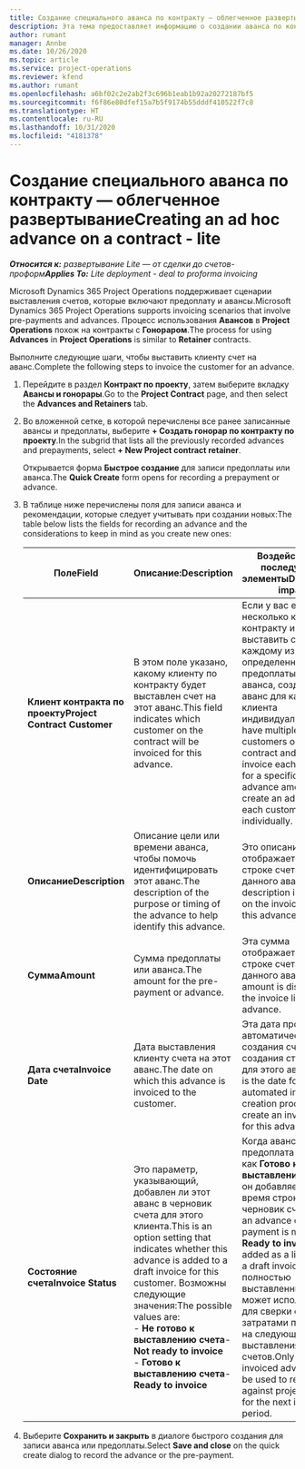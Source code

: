 ```yaml
---
title: Создание специального аванса по контракту — облегченное развертывание
description: Эта тема предоставляет информацию о создании аванса по контракту при необходимости.
author: rumant
manager: Annbe
ms.date: 10/26/2020
ms.topic: article
ms.service: project-operations
ms.reviewer: kfend
ms.author: rumant
ms.openlocfilehash: a6bf02c2e2ab2f3c696b1eab1b92a20272187bf5
ms.sourcegitcommit: f6f86e80dfef15a7b5f9174b55dddf410522f7c8
ms.translationtype: HT
ms.contentlocale: ru-RU
ms.lasthandoff: 10/31/2020
ms.locfileid: "4181378"
---
```

# <a name="creating-an-ad-hoc-advance-on-a-contract---lite"></a><span data-ttu-id="36d32-103">Создание специального аванса по контракту — облегченное развертывание</span><span class="sxs-lookup"><span data-stu-id="36d32-103">Creating an ad hoc advance on a contract - lite</span></span>

<span data-ttu-id="36d32-104">_**Относится к:** развертывание Lite — от сделки до счетов-проформ_</span><span class="sxs-lookup"><span data-stu-id="36d32-104">_**Applies To:** Lite deployment - deal to proforma invoicing_</span></span>

<span data-ttu-id="36d32-105">Microsoft Dynamics 365 Project Operations поддерживает сценарии выставления счетов, которые включают предоплату и авансы.</span><span class="sxs-lookup"><span data-stu-id="36d32-105">Microsoft Dynamics 365 Project Operations supports invoicing scenarios that involve pre-payments and advances.</span></span> <span data-ttu-id="36d32-106">Процесс использования **Авансов** в **Project Operations** похож на контракты с **Гонораром**.</span><span class="sxs-lookup"><span data-stu-id="36d32-106">The process for using **Advances** in **Project Operations** is similar to **Retainer** contracts.</span></span> 

<span data-ttu-id="36d32-107">Выполните следующие шаги, чтобы выставить клиенту счет на аванс.</span><span class="sxs-lookup"><span data-stu-id="36d32-107">Complete the following steps to invoice the customer for an advance.</span></span>

1. <span data-ttu-id="36d32-108">Перейдите в раздел **Контракт по проекту**, затем выберите вкладку **Авансы и гонорары**.</span><span class="sxs-lookup"><span data-stu-id="36d32-108">Go to the **Project Contract** page, and then select the **Advances and Retainers** tab.</span></span>
2. <span data-ttu-id="36d32-109">Во вложенной сетке, в которой перечислены все ранее записанные авансы и предоплаты, выберите **+ Создать гонорар по контракту по проекту**.</span><span class="sxs-lookup"><span data-stu-id="36d32-109">In the subgrid that lists all the previously recorded advances and prepayments, select **+ New Project contract retainer**.</span></span> 

    <span data-ttu-id="36d32-110">Открывается форма **Быстрое создание** для записи предоплаты или аванса.</span><span class="sxs-lookup"><span data-stu-id="36d32-110">The **Quick Create** form opens for recording a prepayment or advance.</span></span>
    
3. <span data-ttu-id="36d32-111">В таблице ниже перечислены поля для записи аванса и рекомендации, которые следует учитывать при создании новых:</span><span class="sxs-lookup"><span data-stu-id="36d32-111">The table below lists the fields for recording an advance and the considerations to keep in mind as you create new ones:</span></span>

    | <span data-ttu-id="36d32-112">Поле</span><span class="sxs-lookup"><span data-stu-id="36d32-112">Field</span></span> | <span data-ttu-id="36d32-113">Описание:</span><span class="sxs-lookup"><span data-stu-id="36d32-113">Description</span></span> | <span data-ttu-id="36d32-114">Воздействие на последующие элементы</span><span class="sxs-lookup"><span data-stu-id="36d32-114">Downstream impact</span></span> |
    | --- | --- | --- |
    | <span data-ttu-id="36d32-115">**Клиент контракта по проекту**</span><span class="sxs-lookup"><span data-stu-id="36d32-115">**Project Contract Customer**</span></span> | <span data-ttu-id="36d32-116">В этом поле указано, какому клиенту по контракту будет выставлен счет на этот аванс.</span><span class="sxs-lookup"><span data-stu-id="36d32-116">This field indicates which customer on the contract will be invoiced for this advance.</span></span> | <span data-ttu-id="36d32-117">Если у вас есть несколько клиентов по контракту и вы хотите выставить счет каждому из них на определенную сумму предоплаты или аванса, создайте аванс для каждого клиента индивидуально.</span><span class="sxs-lookup"><span data-stu-id="36d32-117">If you have multiple customers on the contract and want to invoice each of them for a specific retainer or advance amount, create an advance for each customer individually.</span></span> |
    | <span data-ttu-id="36d32-118">**Описание**</span><span class="sxs-lookup"><span data-stu-id="36d32-118">**Description**</span></span> | <span data-ttu-id="36d32-119">Описание цели или времени аванса, чтобы помочь идентифицировать этот аванс.</span><span class="sxs-lookup"><span data-stu-id="36d32-119">The description of the purpose or timing of the advance to help identify this advance.</span></span> | <span data-ttu-id="36d32-120">Это описание отображается в строке счета для данного аванса.</span><span class="sxs-lookup"><span data-stu-id="36d32-120">This description is displayed on the invoice line for this advance.</span></span> |
    | <span data-ttu-id="36d32-121">**Сумма**</span><span class="sxs-lookup"><span data-stu-id="36d32-121">**Amount**</span></span> | <span data-ttu-id="36d32-122">Сумма предоплаты или аванса.</span><span class="sxs-lookup"><span data-stu-id="36d32-122">The amount for the pre-payment or advance.</span></span> | <span data-ttu-id="36d32-123">Эта сумма отображается в строке счета для данного аванса.</span><span class="sxs-lookup"><span data-stu-id="36d32-123">This amount is displayed on the invoice line for this advance.</span></span> |
    | <span data-ttu-id="36d32-124">**Дата счета**</span><span class="sxs-lookup"><span data-stu-id="36d32-124">**Invoice Date**</span></span> | <span data-ttu-id="36d32-125">Дата выставления клиенту счета на этот аванс.</span><span class="sxs-lookup"><span data-stu-id="36d32-125">The date on which this advance is invoiced to the customer.</span></span> | <span data-ttu-id="36d32-126">Эта дата процесса автоматического создания счета для создания строки счета для этого аванса.</span><span class="sxs-lookup"><span data-stu-id="36d32-126">This is the date for the automated invoice creation process to create an invoice line for this advance.</span></span> |
    | <span data-ttu-id="36d32-127">**Состояние счета**</span><span class="sxs-lookup"><span data-stu-id="36d32-127">**Invoice Status**</span></span> | <span data-ttu-id="36d32-128">Это параметр, указывающий, добавлен ли этот аванс в черновик счета для этого клиента.</span><span class="sxs-lookup"><span data-stu-id="36d32-128">This is an option setting that indicates whether this advance is added to a draft invoice for this customer.</span></span> <span data-ttu-id="36d32-129">Возможны следующие значения:</span><span class="sxs-lookup"><span data-stu-id="36d32-129">The possible values are:</span></span></br><span data-ttu-id="36d32-130">- **Не готово к выставлению счета**</span><span class="sxs-lookup"><span data-stu-id="36d32-130">- **Not ready to invoice**</span></span></br><span data-ttu-id="36d32-131">- **Готово к выставлению счета**</span><span class="sxs-lookup"><span data-stu-id="36d32-131">- **Ready to invoice**</span></span> | <span data-ttu-id="36d32-132">Когда аванс или предоплата отмечены как **Готово к выставлению счета**, он добавляется как время строки в черновик счета.</span><span class="sxs-lookup"><span data-stu-id="36d32-132">When an advance or pre-payment is marked as **Ready to invoice**, it is added as a line time on a draft invoice.</span></span> <span data-ttu-id="36d32-133">Только полностью выставленный аванс может использоваться для сверки с затратами по проекту на следующий период выставления счетов.</span><span class="sxs-lookup"><span data-stu-id="36d32-133">Only a fully invoiced advance can be used to reconcile against project costs for the next invoice period.</span></span> |

4. <span data-ttu-id="36d32-134">Выберите **Сохранить и закрыть** в диалоге быстрого создания для записи аванса или предоплаты.</span><span class="sxs-lookup"><span data-stu-id="36d32-134">Select **Save and close** on the quick create dialog to record the advance or the pre-payment.</span></span>
